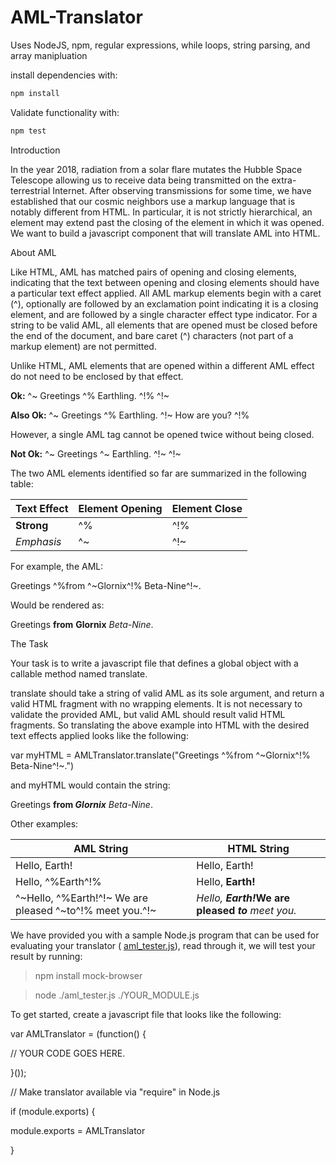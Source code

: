 # AML-Translator
Uses NodeJS, npm, regular expressions, while loops, string parsing, and array manipluation

install dependencies with:
``` bash
npm install
```

Validate functionality with:
``` bash
npm test
```

Introduction

In the year 2018, radiation from a solar flare mutates the Hubble Space Telescope allowing us to receive data being transmitted on the extra-terrestrial Internet. After observing transmissions for some time, we have established that our cosmic neighbors use a markup language that is notably different from HTML. In particular, it is not strictly hierarchical, an element may extend past the closing of the element in which it was opened. We want to build a javascript component that will translate AML into HTML.

About AML

Like HTML, AML has matched pairs of opening and closing elements, indicating that the text between opening and closing elements should have a particular text effect applied. All AML markup elements begin with a caret (^), optionally are followed by an exclamation point indicating it is a closing element, and are followed by a single character effect type indicator. For a string to be valid AML, all elements that are opened must be closed before the end of the document, and bare caret (^) characters (not part of a markup element) are not permitted.

Unlike HTML, AML elements that are opened within a different AML effect do not need to be enclosed by that effect.

**Ok:** ^~ Greetings ^% Earthling. ^!% ^!~

**Also Ok:** ^~ Greetings ^% Earthling. ^!~ How are you? ^!%

However, a single AML tag cannot be opened twice without being closed.

**Not Ok:** ^~ Greetings ^~ Earthling. ^!~ ^!~

The two AML elements identified so far are summarized in the following table:

| **Text Effect** | **Element Opening** | **Element Close** |
| --- | --- | --- |
| **Strong** | ^% | ^!% |
| _Emphasis_ | ^~ | ^!~ |

For example, the AML:

Greetings ^%from ^~Glornix^!% Beta-Nine^!~.

Would be rendered as:

Greetings **from**  **Glornix** _Beta-Nine_.

The Task

Your task is to write a javascript file that defines a global object with a callable method named translate.

translate should take a string of valid AML as its sole argument, and return a valid HTML fragment with no wrapping elements. It is not necessary to validate the provided AML, but valid AML should result valid HTML fragments. So translating the above example into HTML with the desired text effects applied looks like the following:

var myHTML = AMLTranslator.translate("Greetings ^%from ^~Glornix^!% Beta-Nine^!~.")

and myHTML would contain the string:

Greetings <strong>from <em>Glornix</em></strong><em> Beta-Nine</em>.

Other examples:

| **AML String** | **HTML String** |
| --- | --- |
| Hello, Earth! | Hello, Earth! |
| Hello, ^%Earth^!% | Hello, <strong>Earth!</strong> |
| ^~Hello, ^%Earth!^!~ We are pleased ^~to^!% meet you.^!~ | <em>Hello, <strong>Earth!</strong></em><strong>We are pleased <em> to </em></strong><em> meet you.</em> |

We have provided you with a sample Node.js program that can be used for evaluating your translator ( [aml\_tester.js](https://drive.google.com/file/d/0B3TKNcZYei3UaG9icFBWU1hkNm5SZm1pWno3QnM1WmtrdnJN/view?usp=sharing)), read through it, we will test your result by running:

> npm install mock-browser

> node ./aml\_tester.js ./YOUR\_MODULE.js

To get started, create a javascript file that looks like the following:

var AMLTranslator = (function() {

  // YOUR CODE GOES HERE.

}());

// Make translator available via "require" in Node.js

if (module.exports) {

  module.exports = AMLTranslator

}

